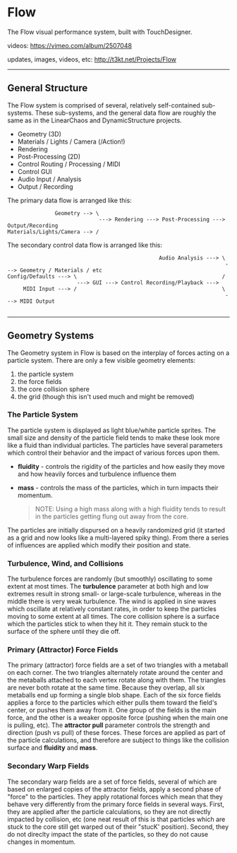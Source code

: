 # Flow

The Flow visual performance system, built with TouchDesigner.


videos:
https://vimeo.com/album/2507048

updates, images, videos, etc:
http://t3kt.net/Projects/Flow

-------------

## General Structure
The Flow system is comprised of several, relatively self-contained sub-systems. These sub-systems, and the general data flow are roughly the same as in the LinearChaos and DynamicStructure projects.
* Geometry (3D)
* Materials / Lights / Camera (/Action!)
* Rendering
* Post-Processing (2D)
* Control Routing / Processing / MIDI
* Control GUI
* Audio Input / Analysis
* Output / Recording

The primary data flow is arranged like this:
```
               Geometry --> \
                             ---> Rendering ---> Post-Processing ---> Output/Recording
Materials/Lights/Camera --> /
```

The secondary control data flow is arranged like this:
```
                                                Audio Analysis ---> \
                                                                     ---> Geometry / Materials / etc
Config/Defaults ---> \                                              /
                      ---> GUI ---> Control Recording/Playback --->
     MIDI Input ---> /                                              \
                                                                     ---> MIDI Output
                               
```

-------------

## Geometry Systems
The Geometry system in Flow is based on the interplay of forces acting on a particle system. There are only a few visible geometry elements:

1.  the particle system
2.  the force fields
3.  the core collision sphere
4.  the grid (though this isn't used much and might be removed)

### The Particle System
The particle system is displayed as light blue/white particle sprites. The small size and density of the particle field tends to make these look more like a fluid than individual particles.
The particles have several parameters which control their behavior and the impact of various forces upon them.
*   __fluidity__ - controls the rigidity of the particles and how easily they move and how heavily forces and turbulence influence them
*   __mass__ - controls the mass of the particles, which in turn impacts their momentum.

    > NOTE: Using a high mass along with a high fluidity tends to result in the particles getting flung out away from the core.

The particles are initially dispursed on a heavily randomized grid (it started as a grid and now looks like a multi-layered spiky thing). From there a series of influences are applied which modify their position and state.

### Turbulence, Wind, and Collisions
The turbulence forces are randomly (but smoothly) oscillating to some extent at most times. The __turbulence__ parameter at both high and low extremes result in strong small- or large-scale turbulence, whereas in the middle there is very weak turbulence.
The wind is applied in sine waves which oscillate at relatively constant rates, in order to keep the particles moving to some extent at all times.
The core collision sphere is a surface which the particles stick to when they hit it. They remain stuck to the surface of the sphere until they die off.

### Primary (Attractor) Force Fields
The primary (attractor) force fields are a set of two triangles with a metaball on each corner. The two triangles alternately rotate around the center and the metaballs attached to each vertex rotate along with them. The triangles are never both rotate at the same time. Because they overlap, all six metaballs end up forming a single blob shape. Each of the six force fields applies a force to the particles which either pulls them toward the field's center, or pushes them away from it. One group of the fields is the main force, and the other is a weaker opposite force (pushing when the main one is pulling, etc). The __attractor pull__ parameter controls the strength and direction (push vs pull) of these forces. These forces are applied as part of the particle calculations, and therefore are subject to things like the collision surface and __fluidity__ and __mass__.

### Secondary Warp Fields
The secondary warp fields are a set of force fields, several of which are based on enlarged copies of the attractor fields, apply a second phase of "force" to the particles. They apply rotational forces which mean that they behave very differently from the primary force fields in several ways. First, they are applied after the particle calculations, so they are not directly impacted by collision, etc (one neat result of this is that particles which are stuck to the core still get warped out of their "stucK' position). Second, they do not direclty impact the state of the particles, so they do not cause changes in momentum.

